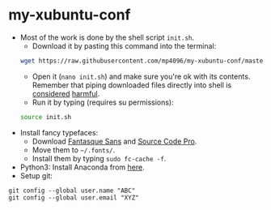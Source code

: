 # my-xubuntu-conf
* Most of the work is done by the shell script `init.sh`.
  * Download it by pasting this command into the terminal:
  ```sh
  wget https://raw.githubusercontent.com/mp4096/my-xubuntu-conf/master/init.sh
  ```
  * Open it (`nano init.sh`) and make sure you're ok with its contents.
    Remember that piping downloaded files directly into shell is
    [considered](https://www.seancassidy.me/dont-pipe-to-your-shell.html)
    [harmful](https://jordaneldredge.com/blog/one-way-curl-pipe-sh-install-scripts-can-be-dangerous/).
  * Run it by typing (requires su permissions):
  ```sh
  source init.sh
  ```
* Install fancy typefaces:
  * Download [Fantasque Sans](https://github.com/belluzj/fantasque-sans/releases/latest)
    and [Source Code Pro](https://github.com/adobe-fonts/source-code-pro/releases/latest).
  * Move them to `~/.fonts/`.
  * Install them by typing `sudo fc-cache -f`.
* Python3: Install Anaconda from [here](https://www.continuum.io/downloads#linux).
* Setup git:
```
git config --global user.name "ABC"
git config --global user.email "XYZ"
```
